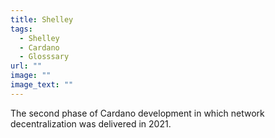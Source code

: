 ```yaml
---
title: Shelley
tags:
  - Shelley
  - Cardano
  - Glosssary
url: ""
image: ""
image_text: ""
---
```


The second phase of Cardano development in which network decentralization was delivered in 2021.
